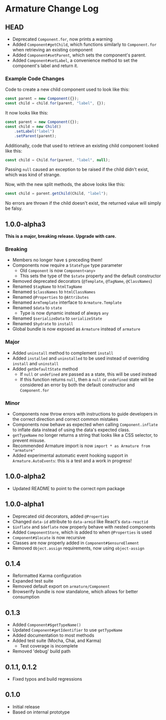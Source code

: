 # Armature Change Log

## HEAD
- Deprecated `Component.for`, now prints a warning
- Added `Component#getChild`, which functions similarly to `Component.for` when retrieving an existing component
- Added `Component#setParent`, which sets the component's parent.
- Added `Component#setLabel`, a convenience method to set the component's label and return it.

### Example Code Changes

Code to create a new child component used to look like this:

```ts
const parent = new Component({});
const child = child.for(parent, "label", {});
```

It now looks like this:

```ts
const parent = new Component({});
const child = new Child()
	.setLabel("label")
	.setParent(parent);
```

Additionally, code that used to retrieve an existing child component looked like this:

```ts
const child = Child.for(parent, "label", null);
```

Passing `null` caused an exception to be raised if the child didn't exist, which was kind of strange.

Now, with the new split methods, the above looks like this:

```ts
const child = parent.getChild(Child, "label");
```

No errors are thrown if the child doesn't exist, the returned value will simply be falsy.

## 1.0.0-alpha3
**This is a major, breaking release. Upgrade with care.**

### Breaking
- Members no longer have `$` preceding them!
- Components now require a `StateType` type parameter
	- Old `Component` is now `Component<any>`
	- This sets the type of the `$state` property and the default constructor
- Removed deprecated decorators (`@Template`, `@TagName`, `@ClassNames`)
- Renamed `$tagName` to `htmlTagName`
- Renamed `$classNames` to `htmlClassNames`
- Renamed `@Properties` to `@Attributes`
- Renamed `ArmTemplate` interface to `Armature.Template`
- Renamed `$data` to `state`
	- Type is now dynamic instead of always `any`
- Renamed `$serializeData` to `serializeState`
- Renamed `$hydrate` to `install`
- Global bundle is now exposed as `Armature` instead of `armature`

### Major
- Added `uninstall` method to complement `install`
- Added `installed` and `uninstalled` to be used instead of overriding `install` and `uninstall`
- Added `getDefaultState` method
	- If `null` or `undefined` are passed as a state, this will be used instead
	- If this function returns `null`, then a `null` or `undefined` state will be considered an error by both the default constructor and `Component.for`

### Minor
- Components now throw errors with instructions to guide developers in the correct direction and correct common mistakes
- Components now behave as expected when calling `Component.inflate` to inflate data instead of using the data's expected class.
- `getTypeName` no longer returns a string that looks like a CSS selector, to prevent misuse.
- Recommended Armature import is now `import * as Armature from "armature"`
- Added experimental automatic event hooking support in `Armature.AutoEvents`: this is a test and a work in progress!

## 1.0.0-alpha2
- Updated README to point to the correct npm package

## 1.0.0-alpha1
- Deprecated old decorators, added `@Properties`
- Changed `data-id` attribute to `data-armid` like React's `data-reactid`
- `$inflate` and `$deflate` now properly behave with nested components
- Added `ComponentStore`, which is added to when `@Properties` is used
- `Component#$locate` is now recursive
- Classes are now properly added in `Component#$ensureElement`
- Removed `Object.assign` requirements, now using `object-assign`

## 0.1.4
- Reformatted Karma configuration
- Expanded test suite
- Removed default export on `armature/Component`
- Browserify bundle is now standalone, which allows for better consumption

## 0.1.3
- Added `Component#$getTypeName()`
- Updated `Component#getIdentifier` to use `getTypeName`
- Added documentation to most methods
- Added test suite (Mocha, Chai, and Karma)
	- Test coverage is incomplete
- Removed 'debug' build path

## 0.1.1, 0.1.2
- Fixed typos and build regressions

## 0.1.0
- Initial release
- Based on internal prototype